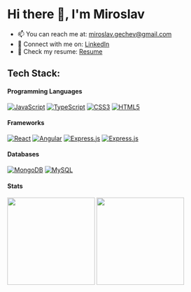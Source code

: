 # Hi there 👋, I'm Miroslav

- 📫 You can reach me at: miroslav.gechev@gmail.com
- 💬 Connect with me on: [LinkedIn](https://www.linkedin.com/in/gechev/)
- 🔭 Check my resume: [Resume](https://1drv.ms/b/s!AtOFVfabjyWlgagCvXThWVw5vuKYhA?e=J9D8ld)

## <!-- 💻 -->Tech Stack:

#### Programming Languages

[![JavaScript](https://skillicons.dev/icons?i=js)](https://javascript.com/)
[![TypeScript](https://skillicons.dev/icons?i=ts)](https://typescriptlang.org/)
[![CSS3](https://skillicons.dev/icons?i=css)](https://www.w3.org/Style/CSS/Overview.en.html)
[![HTML5](https://skillicons.dev/icons?i=html)](https://html.spec.whatwg.org/multipage/)

<!--
![JavaScript](https://img.shields.io/badge/javascript-%23323330.svg?style=for-the-badge&logo=javascript&logoColor=%23F7DF1E)
![TypeScript](https://img.shields.io/badge/typescript-%23007ACC.svg?style=for-the-badge&logo=typescript&logoColor=white)
![CSS3](https://img.shields.io/badge/css3-%231572B6.svg?style=for-the-badge&logo=css3&logoColor=white)
![HTML5](https://img.shields.io/badge/html5-%23E34F26.svg?style=for-the-badge&logo=html5&logoColor=white)
-->

#### Frameworks

[![React](https://skillicons.dev/icons?i=react)](https://react.dev/)
[![Angular](https://skillicons.dev/icons?i=angular)](https://angular.io/)
[![Express.js](https://skillicons.dev/icons?i=express)](https://expressjs.com/)
[![Express.js](https://skillicons.dev/icons?i=express)](https://github.com/miroslavgechev)

<!--
![React](https://img.shields.io/badge/react-%2320232a.svg?style=for-the-badge&logo=react&logoColor=%2361DAFB)
![Angular](https://img.shields.io/badge/angular-%23DD0031.svg?style=for-the-badge&logo=angular&logoColor=white)
![Express.js](https://img.shields.io/badge/express.js-%23404d59.svg?style=for-the-badge&logo=express&logoColor=%2361DAFB)
-->

#### Databases

[![MongoDB](https://skillicons.dev/icons?i=mongodb)](https://www.mongodb.com/)
[![MySQL](https://skillicons.dev/icons?i=mysql)](https://www.mysql.com/)

<!--
![MongoDB](https://img.shields.io/badge/MongoDB-%234ea94b.svg?style=for-the-badge&logo=mongodb&logoColor=white)
![MySQL](https://img.shields.io/badge/mysql-%2300f.svg?style=for-the-badge&logo=mysql&logoColor=white)
-->

<!-- #### Tools
![VSCode](https://img.shields.io/badge/VSCode-%23007ACC.svg?style=for-the-badge&logo=visual-studio-code&logoColor=white)
![MUI](https://img.shields.io/badge/MUI-%230081CB.svg?style=for-the-badge&logo=material-ui&logoColor=white)
![NodeJS](https://img.shields.io/badge/node.js-6DA55F?style=for-the-badge&logo=node.js&logoColor=white)
![Firebase](https://img.shields.io/badge/firebase-%23039BE5.svg?style=for-the-badge&logo=firebase)
![Docker](https://img.shields.io/badge/docker-%232496ED.svg?style=for-the-badge&logo=docker&logoColor=white) -->

#### Stats

<!--
 ![](https://github-readme-stats.vercel.app/api/top-langs/?username=miroslavgechev&hide_border=false&include_all_commits=true&count_private=true&layout=compact#gh-light-mode-only)
![](https://github-readme-streak-stats.herokuapp.com/?user=miroslavgechev&hide_border=false)
-->

<p>
<img align="center" height="200px"  src="https://github-readme-stats.vercel.app/api/top-langs/?username=miroslavgechev&hide_border=false&include_all_commits=true&count_private=true&layout=compact#gh-light-mode-only"/>
<img align="center" height="200px"  src="https://github-readme-streak-stats.herokuapp.com/?user=miroslavgechev&hide_border=false" />
</p>
